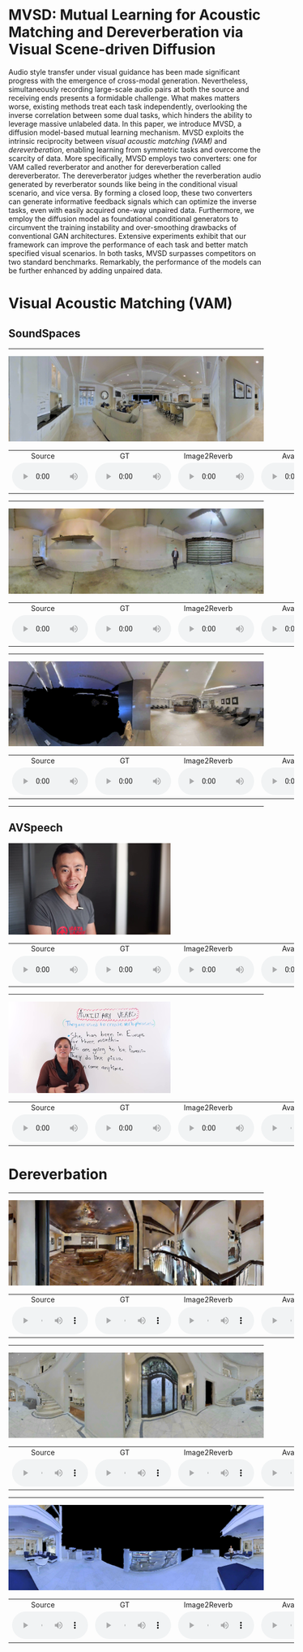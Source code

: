 # MVSD: Mutual Learning for Acoustic Matching and Dereverberation via Visual Scene-driven Diffusion 
Audio style transfer under visual guidance has been made significant progress with the emergence of cross-modal generation. Nevertheless, simultaneously recording large-scale audio pairs at both the source and receiving ends presents a formidable challenge. What makes matters worse, existing methods treat each task independently, overlooking the inverse correlation between some dual tasks, which hinders the ability to leverage massive unlabeled data. In this paper, we introduce MVSD, a diffusion model-based mutual learning mechanism. MVSD exploits the intrinsic reciprocity between *visual acoustic matching (VAM)* and *dereverberation*, enabling learning from symmetric tasks and overcome the scarcity of data. More specifically, MVSD employs two converters: one for VAM called reverberator and another for dereverberation called dereverberator. The dereverberator judges whether the reverberation audio generated by reverberator sounds like being in the conditional visual scenario, and vice versa. By forming a closed loop, these two converters can generate informative feedback signals which can optimize the inverse tasks, even with easily acquired one-way unpaired data. Furthermore, we employ the diffusion model as foundational conditional generators to circumvent the training instability and over-smoothing drawbacks of conventional GAN architectures. Extensive experiments exhibit that our framework can improve the performance of each task and better match specified visual scenarios. In both tasks, MVSD surpasses competitors on two standard benchmarks. Remarkably, the performance of the models can be further enhanced by adding unpaired data.

# Visual Acoustic Matching (VAM)
## SoundSpaces
-----------------------------------------------------------------------------------------------------------------------------------------------------------------------------

![image](./samples/ss_reverb/3729-6852-0033.png)
<table style="width: 112%; margin-left: auto; margin-right: auto;">
    <tr>
    	<td> &nbsp;&nbsp;&nbsp;&nbsp;&nbsp;&nbsp;&nbsp;&nbsp;&nbsp;&nbsp;Source </td>
    	<td> &nbsp;&nbsp;&nbsp;&nbsp;&nbsp;&nbsp;&nbsp;&nbsp;&nbsp;&nbsp;&nbsp;&nbsp; GT </td>
	<td> &nbsp;&nbsp;&nbsp;Image2Reverb </td>
	<td> &nbsp;&nbsp;&nbsp;&nbsp;&nbsp;&nbsp;&nbsp;&nbsp;&nbsp;&nbsp;&nbsp;Avatir </td>
	<td> &nbsp;&nbsp;&nbsp;&nbsp;&nbsp;&nbsp;&nbsp;&nbsp;&nbsp;&nbsp; MVSD </td>
    </tr>
    <tr>
    	<td><audio src="./samples/ss_reverb/source_3729-6852-0033_0.0290.wav" controls style="width: 150px;"></audio> </td>
    	<td><audio src="./samples/ss_reverb/gt_3729-6852-0033_0.0290.wav" controls style="width: 150px;"></audio> </td>
    	<td><audio src="./samples/ss_reverb/image2reverb/img2reverb_reverb_source_3729-6852-0033_0.0290.wav" controls style="width: 150px;"></audio> </td>
	<td><audio src="./samples/ss_reverb/avatir/avitar_reverb_source_3729-6852-0033_0.0290.wav" controls style="width: 150px;"></audio> </td>
	<td><audio src="./samples/ss_reverb/3729-6852-0033_0.0290.wav" controls style="width: 150px;"></audio> </td>
    </tr>
</table>

-----------------------------------------------------------------------------------------------------------------------------------------------------------------------------

![image](./samples/ss_reverb/5639-40744-0034.png)
<table style="width: 112%; margin-left: auto; margin-right: auto;">
    <tr>
    	<td> &nbsp;&nbsp;&nbsp;&nbsp;&nbsp;&nbsp;&nbsp;&nbsp;&nbsp;&nbsp;Source </td>
    	<td> &nbsp;&nbsp;&nbsp;&nbsp;&nbsp;&nbsp;&nbsp;&nbsp;&nbsp;&nbsp;&nbsp;&nbsp; GT </td>
	<td> &nbsp;&nbsp;&nbsp;Image2Reverb </td>
	<td> &nbsp;&nbsp;&nbsp;&nbsp;&nbsp;&nbsp;&nbsp;&nbsp;&nbsp;&nbsp;&nbsp;Avatir </td>
	<td> &nbsp;&nbsp;&nbsp;&nbsp;&nbsp;&nbsp;&nbsp;&nbsp;&nbsp;&nbsp; MVSD </td>
    </tr>
    <tr>
    	<td><audio src="./samples/ss_reverb/source_5639-40744-0034_0.0092.wav" controls style="width: 150px;"></audio> </td>
    	<td><audio src="./samples/ss_reverb/gt_5639-40744-0034_0.0092.wav" controls style="width: 150px;"></audio> </td>
    	<td><audio src="./samples/ss_reverb/image2reverb/img2reverb_reverb_source_5639-40744-0034_0.0092.wav" controls style="width: 150px;"></audio> </td>
	<td><audio src="./samples/ss_reverb/avatir/avitar_reverb_source_5639-40744-0034_0.0092.wav" controls style="width: 150px;"></audio> </td>
	<td><audio src="./samples/ss_reverb/5639-40744-0034_0.0092.wav" controls style="width: 150px;"></audio> </td>
    </tr>
</table>

-----------------------------------------------------------------------------------------------------------------------------------------------------------------------------

![image](./samples/ss_reverb/4077-13751-0007.png)
<table style="width: 112%; margin-left: auto; margin-right: auto;">
    <tr>
    	<td> &nbsp;&nbsp;&nbsp;&nbsp;&nbsp;&nbsp;&nbsp;&nbsp;&nbsp;&nbsp;Source </td>
    	<td> &nbsp;&nbsp;&nbsp;&nbsp;&nbsp;&nbsp;&nbsp;&nbsp;&nbsp;&nbsp;&nbsp;&nbsp; GT </td>
	<td> &nbsp;&nbsp;&nbsp;Image2Reverb </td>
	<td> &nbsp;&nbsp;&nbsp;&nbsp;&nbsp;&nbsp;&nbsp;&nbsp;&nbsp;&nbsp;&nbsp;Avatir </td>
	<td> &nbsp;&nbsp;&nbsp;&nbsp;&nbsp;&nbsp;&nbsp;&nbsp;&nbsp;&nbsp; MVSD </td>
    </tr>
    <tr>
    	<td><audio src="./samples/ss_reverb/source_4077-13751-0007_0.0120.wav" controls style="width: 150px;"></audio> </td>
    	<td><audio src="./samples/ss_reverb/gt_4077-13751-0007_0.0120.wav" controls style="width: 150px;"></audio> </td>
    	<td><audio src="./samples/ss_reverb/image2reverb/img2reverb_reverb_source_4077-13751-0007_0.0120.wav" controls style="width: 150px;"></audio> </td>
	<td><audio src="./samples/ss_reverb/avatir/avitar_reverb_source_4077-13751-0007_0.0120.wav" controls style="width: 150px;"></audio> </td>
	<td><audio src="./samples/ss_reverb/4077-13751-0007_0.0120.wav" controls style="width: 150px;"></audio> </td>
    </tr>
</table>

-----------------------------------------------------------------------------------------------------------------------------------------------------------------------------

## AVSpeech

![image](./samples/avs_reverb/101377.png)
<table style="width: 112%; margin-left: auto; margin-right: auto;">
    <tr>
    	<td> &nbsp;&nbsp;&nbsp;&nbsp;&nbsp;&nbsp;&nbsp;&nbsp;&nbsp;&nbsp;Source </td>
    	<td> &nbsp;&nbsp;&nbsp;&nbsp;&nbsp;&nbsp;&nbsp;&nbsp;&nbsp;&nbsp;&nbsp;&nbsp; GT </td>
	<td> &nbsp;&nbsp;&nbsp;Image2Reverb </td>
	<td> &nbsp;&nbsp;&nbsp;&nbsp;&nbsp;&nbsp;&nbsp;&nbsp;&nbsp;&nbsp;&nbsp;Avatir </td>
	<td> &nbsp;&nbsp;&nbsp;&nbsp;&nbsp;&nbsp;&nbsp;&nbsp;&nbsp;&nbsp; MVSD </td>
    </tr>
    <tr>
    	<td><audio src="./samples/ss_reverb/source_101377_0.0050.wav" controls style="width: 150px;"></audio> </td>
    	<td><audio src="./samples/ss_reverb/gt_101377_0.0050.wav" controls style="width: 150px;"></audio> </td>
    	<td><audio src="./samples/ss_reverb/image2reverb/img2reverb_reverb_source_101377_0.0050.wav" controls style="width: 150px;"></audio> </td>
	<td><audio src="./samples/ss_reverb/avatir/avitar_reverb_source_101377_0.0050.wav" controls style="width: 150px;"></audio> </td>
	<td><audio src="./samples/ss_reverb/101377_0.0050.wav" controls style="width: 150px;"></audio> </td>
    </tr>
</table>

-----------------------------------------------------------------------------------------------------------------------------------------------------------------------------

![image](./samples/avs_reverb/101627.png)
<table style="width: 112%; margin-left: auto; margin-right: auto;">
    <tr>
    	<td> &nbsp;&nbsp;&nbsp;&nbsp;&nbsp;&nbsp;&nbsp;&nbsp;&nbsp;&nbsp;Source </td>
    	<td> &nbsp;&nbsp;&nbsp;&nbsp;&nbsp;&nbsp;&nbsp;&nbsp;&nbsp;&nbsp;&nbsp;&nbsp; GT </td>
	<td> &nbsp;&nbsp;&nbsp;Image2Reverb </td>
	<td> &nbsp;&nbsp;&nbsp;&nbsp;&nbsp;&nbsp;&nbsp;&nbsp;&nbsp;&nbsp;&nbsp;Avatir </td>
	<td> &nbsp;&nbsp;&nbsp;&nbsp;&nbsp;&nbsp;&nbsp;&nbsp;&nbsp;&nbsp; MVSD </td>
    </tr>
    <tr>
    	<td><audio src="./samples/ss_reverb/source_101627_0.0150.wav" controls style="width: 150px;"></audio> </td>
    	<td><audio src="./samples/ss_reverb/gt_101627_0.0150.wav" controls style="width: 150px;"></audio> </td>
    	<td><audio src="./samples/ss_reverb/image2reverb/img2reverb_reverb_source_101627_0.0150.wav" controls style="width: 150px;"></audio> </td>
	<td><audio src="./samples/ss_reverb/avatir/avitar_reverb_source_101627_0.0150.wav" controls style="width: 150px;"></audio> </td>
	<td><audio src="./samples/ss_reverb/101627_0.0150.wav" controls style="width: 150px;"></audio> </td>
    </tr>
</table>

# Dereverbation

-----------------------------------------------------------------------------------------------------------------------------------------------------------------------------

![image](./samples/ss_dereverb/2094-142345-0013.png)
<table style="width: 112%; margin-left: auto; margin-right: auto;">
    <tr>
    	<td> &nbsp;&nbsp;&nbsp;&nbsp;&nbsp;&nbsp;&nbsp;&nbsp;&nbsp;&nbsp;Source </td>
    	<td> &nbsp;&nbsp;&nbsp;&nbsp;&nbsp;&nbsp;&nbsp;&nbsp;&nbsp;&nbsp;&nbsp;&nbsp; GT </td>
	<td> &nbsp;&nbsp;&nbsp;Image2Reverb </td>
	<td> &nbsp;&nbsp;&nbsp;&nbsp;&nbsp;&nbsp;&nbsp;&nbsp;&nbsp;&nbsp;&nbsp;Avatir </td>
	<td> &nbsp;&nbsp;&nbsp;&nbsp;&nbsp;&nbsp;&nbsp;&nbsp;&nbsp;&nbsp; MVSD </td>
    </tr>
    <tr>
    	<td><audio src="./samples/ss_reverb/source_2094-142345-0013_0.0203.wav" controls style="width: 150px;"></audio> </td>
    	<td><audio src="./samples/ss_reverb/gt_2094-142345-0013_0.0203.wav" controls style="width: 150px;"></audio> </td>
    	<td><audio src="./samples/ss_reverb/image2reverb/metric_source_2094-142345-0013_0.0203.wav" controls style="width: 150px;"></audio> </td>
	<td><audio src="./samples/ss_reverb/avatir/vida_source_2094-142345-0013_0.0203.wav" controls style="width: 150px;"></audio> </td>
	<td><audio src="./samples/ss_reverb/2094-142345-0013_0.0203.wav" controls style="width: 150px;"></audio> </td>
    </tr>
</table>

-----------------------------------------------------------------------------------------------------------------------------------------------------------------------------

![image](./samples/ss_dereverb/7021-79730-0006.png)
<table style="width: 112%; margin-left: auto; margin-right: auto;">
    <tr>
    	<td> &nbsp;&nbsp;&nbsp;&nbsp;&nbsp;&nbsp;&nbsp;&nbsp;&nbsp;&nbsp;Source </td>
    	<td> &nbsp;&nbsp;&nbsp;&nbsp;&nbsp;&nbsp;&nbsp;&nbsp;&nbsp;&nbsp;&nbsp;&nbsp; GT </td>
	<td> &nbsp;&nbsp;&nbsp;Image2Reverb </td>
	<td> &nbsp;&nbsp;&nbsp;&nbsp;&nbsp;&nbsp;&nbsp;&nbsp;&nbsp;&nbsp;&nbsp;Avatir </td>
	<td> &nbsp;&nbsp;&nbsp;&nbsp;&nbsp;&nbsp;&nbsp;&nbsp;&nbsp;&nbsp; MVSD </td>
    </tr>
    <tr>
    	<td><audio src="./samples/ss_reverb/source_7021-79730-0006_0.0181.wav" controls style="width: 150px;"></audio> </td>
    	<td><audio src="./samples/ss_reverb/gt_7021-79730-0006_0.0181.wav" controls style="width: 150px;"></audio> </td>
    	<td><audio src="./samples/ss_reverb/image2reverb/metric_source_7021-79730-0006_0.0181.wav" controls style="width: 150px;"></audio> </td>
	<td><audio src="./samples/ss_reverb/avatir/vida_source_7021-79730-0006_0.0181.wav" controls style="width: 150px;"></audio> </td>
	<td><audio src="./samples/ss_reverb/7021-79730-0006_0.0181.wav" controls style="width: 150px;"></audio> </td>
    </tr>
</table>

-----------------------------------------------------------------------------------------------------------------------------------------------------------------------------

![image](./samples/ss_dereverb/1221-135766-0003.png)
<table style="width: 112%; margin-left: auto; margin-right: auto;">
    <tr>
    	<td> &nbsp;&nbsp;&nbsp;&nbsp;&nbsp;&nbsp;&nbsp;&nbsp;&nbsp;&nbsp;Source </td>
    	<td> &nbsp;&nbsp;&nbsp;&nbsp;&nbsp;&nbsp;&nbsp;&nbsp;&nbsp;&nbsp;&nbsp;&nbsp; GT </td>
	<td> &nbsp;&nbsp;&nbsp;Image2Reverb </td>
	<td> &nbsp;&nbsp;&nbsp;&nbsp;&nbsp;&nbsp;&nbsp;&nbsp;&nbsp;&nbsp;&nbsp;Avatir </td>
	<td> &nbsp;&nbsp;&nbsp;&nbsp;&nbsp;&nbsp;&nbsp;&nbsp;&nbsp;&nbsp; MVSD </td>
    </tr>
    <tr>
    	<td><audio src="./samples/ss_reverb/source_1221-135766-0003_0.0018.wav" controls style="width: 150px;"></audio> </td>
    	<td><audio src="./samples/ss_reverb/gt_1221-135766-0003_0.0018.wav" controls style="width: 150px;"></audio> </td>
    	<td><audio src="./samples/ss_reverb/image2reverb/metric_source_1221-135766-0003_0.0018.wav" controls style="width: 150px;"></audio> </td>
	<td><audio src="./samples/ss_reverb/avatir/vida_source_1221-135766-0003_0.0018.wav" controls style="width: 150px;"></audio> </td>
	<td><audio src="./samples/ss_reverb/1221-135766-0003_0.0018.wav" controls style="width: 150px;"></audio> </td>
    </tr>
</table>
